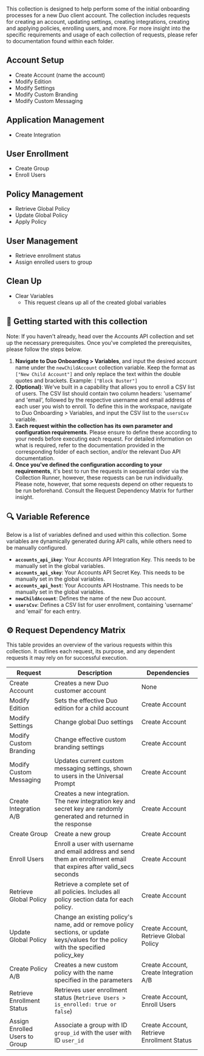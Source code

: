 This collection is designed to help perform some of the initial onboarding processes for a new Duo client account. The collection includes requests for creating an account, updating settings, creating integrations, creating and applying policies, enrolling users, and more. For more insight into the specific requirements and usage of each collection of requests, please refer to documentation found within each folder.

## Account Setup
- Create Account (name the account)
- Modify Edition
- Modify Settings
- Modify Custom Branding
- Modify Custom Messaging

## Application Management
- Create Integration

## User Enrollment
- Create Group
- Enroll Users

## Policy Management
- Retrieve Global Policy
- Update Global Policy
- Apply Policy

## User Management
- Retrieve enrollment status
- Assign enrolled users to group

## Clean Up
- Clear Variables
  - This request cleans up all of the created global variables

## 🚀 Getting started with this collection
Note: If you haven't already, head over the Accounts API collection and set up the necessary prerequisites. Once you've completed the prerequisites, please follow the steps below.

1. **Navigate to Duo Onboarding > Variables**, and input the desired account name under the `newChildAccount` collection variable. Keep the format as `["New Child Account"]` and only replace the text within the double quotes and brackets. Example: `["Block Buster"]`
2. **(Optional)**: We've built in a capability that allows you to enroll a CSV list of users. The CSV list should contain two column headers: 'username' and 'email', followed by the respective username and email address of each user you wish to enroll. To define this in the workspace, navigate to Duo Onboarding > Variables, and input the CSV list to the `usersCsv` variable.
3. **Each request within the collection has its own parameter and configuration requirements**. Please ensure to define these according to your needs before executing each request. For detailed information on what is required, refer to the documentation provided in the corresponding folder of each section, and/or the relevant Duo API documentation.
4. **Once you've defined the configuration according to your requirements**, it's best to run the requests in sequential order via the Collection Runner, however, these requests can be run individually. Please note, however, that some requests depend on other requests to be run beforehand. Consult the Request Dependency Matrix for further insight.

## 🔍 Variable Reference
Below is a list of variables defined and used within this collection. Some variables are dynamically generated during API calls, while others need to be manually configured.

- **`accounts_api_ikey`**: Your Accounts API Integration Key. This needs to be manually set in the global variables.
- **`accounts_api_skey`**: Your Accounts API Secret Key. This needs to be manually set in the global variables.
- **`accounts_api_host`**: Your Accounts API Hostname. This needs to be manually set in the global variables.
- **`newChildAccount`**: Defines the name of the new Duo account.
- **`usersCsv`**: Defines a CSV list for user enrollment, containing 'username' and 'email' for each entry.

## ⚙️ Request Dependency Matrix
This table provides an overview of the various requests within this collection. It outlines each request, its purpose, and any dependent requests it may rely on for successful execution.

| Request                  | Description                                                                 | Dependencies                  |
|--------------------------|-----------------------------------------------------------------------------|-------------------------------|
| Create Account           | Creates a new Duo customer account                                          | None                          |
| Modify Edition           | Sets the effective Duo edition for a child account                         | Create Account                |
| Modify Settings          | Change global Duo settings                                                  | Create Account                |
| Modify Custom Branding   | Change effective custom branding settings                                   | Create Account                |
| Modify Custom Messaging  | Updates current custom messaging settings, shown to users in the Universal Prompt | Create Account          |
| Create Integration A/B   | Creates a new integration. The new integration key and secret key are randomly generated and returned in the response | Create Account       |
| Create Group             | Create a new group                                                          | Create Account                |
| Enroll Users             | Enroll a user with username and email address and send them an enrollment email that expires after valid_secs seconds | Create Account    |
| Retrieve Global Policy   | Retrieve a complete set of all policies. Includes all policy section data for each policy. | Create Account             |
| Update Global Policy     | Change an existing policy's name, add or remove policy sections, or update keys/values for the policy with the specified policy_key | Create Account, Retrieve Global Policy |
| Create Policy A/B        | Creates a new custom policy with the name specified in the parameters       | Create Account, Create Integration A/B |
| Retrieve Enrollment Status| Retrieves user enrollment status (`Retrieve Users > is_enrolled: true or false`) | Create Account, Enroll Users |
| Assign Enrolled Users to Group | Associate a group with ID `group_id` with the user with ID `user_id`       | Create Account, Retrieve Enrollment Status |


